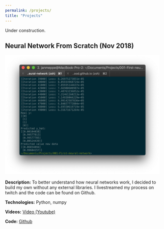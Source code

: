 ```yaml
---
permalink: /projects/
title: "Projects"
---
```


Under construction. 


## Neural Network From Scratch (Nov 2018) 

<img src="/assets/teasers/project-neural-network2.png">

**Description:** To better understand how neural networks work, I decided to build my own without any external libraries. I livestreamed my process on twitch and the code can be found on Github. 

**Technologies:** Python, numpy

**Videos:** [Video (Youtube)](https://youtu.be/QFqBZuiHYk0?t=1064) 

**Code:** [Github]()
